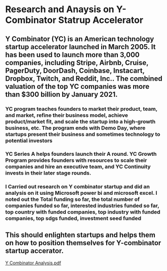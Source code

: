# Research and Anaysis on Y-Combinator Statrup Accelerator
## Y Combinator (YC) is an American technology startup accelerator launched in March 2005. It has been used to launch more than 3,000 companies, including Stripe, Airbnb, Cruise, PagerDuty, DoorDash, Coinbase, Instacart, Dropbox, Twitch, and Reddit, Inc.. The combined valuation of the top YC companies was more than $300 billion by January 2021.

### YC program teaches founders to market their product, team, and market, refine their business model, achieve product/market fit, and scale the startup into a high-growth business, etc. The program ends with Demo Day, where startups present their business and sometimes technology to potential investors

### YC Series A helps founders launch their A round. YC Growth Program provides founders with resources to scale their companies and hire an executive team, and YC Continuity invests in their later stage rounds.

### I Carried out research on Y combinator startup and did an analysis on it using Microsoft power bi and microsoft excel. I noted out the Total funding so far, the total number of companies funded so far, interested industries funded so far, top country with funded companies, top industry with funded companies, top sdgs funded, investment seed funded

## This should enlighten startups and helps them on how to position themselves for Y-combinator startup accerator.

[Y Combinator Analysis.pdf](https://github.com/VictorOluniyi/Y-Combinator-Analysis/files/10371713/Y.Combinator.Analysis.pdf)
